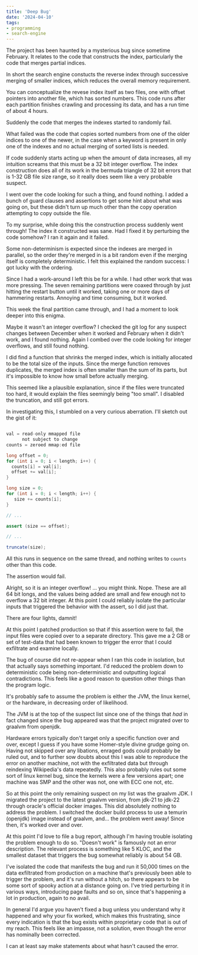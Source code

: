 ```yaml
---
title: 'Deep Bug'
date: '2024-04-10'
tags:
- programming
- search-engine
---
```


The project has been haunted by a mysterious bug since sometime February.  It relates to the code that constructs the index, particularly the code that merges partial indices.  

In short the search engine constucts the reverse index through successive merging of smaller indices, which reduces the overall memory requirement.

You can conceptualize the revese index itself as two files, one with offset pointers into another file, which has sorted numbers.  This code runs after each partition finishes crawling and processing its data, and has a run time of about 4 hours. 

Suddenly the code that merges the indexes started to randomly fail. 

What failed was the code that copies sorted numbers from one of the older indices to one of the newer, in the case when a keyword is present in only one of the indexes and no actual merging of sorted lists is needed. 

If code suddenly starts acting up when the amount of data increases, all my intuition screams that this must be a 32 bit integer overflow.  The index construction does all of its work in the bermuda triangle of 32 bit errors that is 1-32 GB file size range, so it really does seem like a very probable suspect. 

I went over the code looking for such a thing, and found nothing.  I added a bunch of guard clauses and assertions to get some hint about what was going on, but these didn't turn up much other than the copy operation attempting to copy outside the file.

To my surprise, while doing this the construction process suddenly went through! The index it constructed was sane.  Had I fixed it by perturbing the code somehow?  I ran it again and it failed.

Some non-determinism is expected since the indexes are merged in parallel, so the order they're merged in is a bit random even if the merging itself is completely deterministic.  I felt this explained the random success: I got lucky with the ordering. 

Since I had a work-around I left this be for a while.   I had other work that was more pressing.  The seven remaining partitions were coaxed through by just hitting the restart button until it worked, taking one or more days of hammering restarts.  Annoying and time consuming, but it worked.  

This week the final partition came through, and I had a moment to look deeper into this enigma.

Maybe it wasn't an integer overflow?  I checked the git log for any suspect changes between December when it worked and February when it didn't work, and I found nothing.  Again I combed over the code looking for integer overflows, and still found nothing.

I did find a function that shrinks the merged index, which is initially allocated to be the total size of the inputs.   Since the merge function removes duplicates, the merged index is often smaller than the sum of its parts, but it's impossible to know how small before actually merging.

This seemed like a plausible explanation, since if the files were truncated too hard, it would explain the files seemingly being "too small".  I disabled the truncation, and still got errors.  

In investigating this, I stumbled on a very curious aberration.  I'll sketch out the gist of it:

```java

val = read-only mmapped file 
      not subject to change
counts = zeroed mmap:ed file 

long offset = 0;
for (int i = 0; i < length; i++) {
  counts[i] = val[i];
  offset += val[i];
}

long size = 0;
for (int i = 0; i < length; i++) {
   size += counts[i];
}

// ...

assert (size == offset);

// ...

truncate(size);
```

All this runs in sequence on the same thread, and nothing writes to `counts` other than this code.

The assertion would fail. 

Alright, so it is an integer overflow! ... you might think.  Nope.  These are all 64 bit longs, and the values being added are small and few enough not to overflow a 32 bit integer.  At this point I could reliably isolate the particular inputs that triggered the behavior with the assert, so I did just that.  

There are four lights, damnit!

At this point I patched production so that if this assertion were to fail, the input files were copied over to a separate directory.  This gave me a 2 GB or set of test-data that had been known to trigger the error that I could exfiltrate and examine locally.  

The bug of course did not re-appear when I ran this code in isolation, but that actually says something important.  I'd reduced the problem down to deterministic code being non-deterministic and outputting logical contradictions.  This feels like a good reason to question other things than the program logic.  

It's probably safe to assume the problem is either the JVM, the linux kernel, or the hardware, in decreasing order of likelihood.  

The JVM is at the top of the suspect list since one of the things that *had* in fact changed since the bug appeared was that the project migrated over to graalvm from openjdk. 

Hardware errors typically don't target only a specific function over and over, except I guess if you have some Homer-style divine grudge going on.  Having not skipped over any libations, enraged gods could probably be ruled out, and to further sow doubts about this I was able to reproduce the error on another machine, not with the exfiltrated data but through reindexing Wikipedia's data repeatedly.  This also probably rules out some sort of linux kernel bug, since the kernels were a few versions apart; one machine was SMP and the other was not, one with ECC one not, etc. 

So at this point the only remaining suspect on my list was the graalvm JDK. I migrated the project to the latest graalvm version, from jdk-21 to jdk-22 through oracle's official docker images.  This did absolutely nothing to address the problem.  I switched the docker build process to use a temurin (openjdk) image instead of graalvm, and... the problem went away!  Since then, it's worked over and over. 

At this point I'd love to file a bug report, although I'm having trouble isolating the problem enough to do so.  "Doesn't work" is famously not an error description.  The relevant process is something like 5 KLOC, and the smallest dataset that triggers the bug somewhat reliably is about 54 GB. 

I've isolated the code that manifests the bug and run it 50,000 times on the data exfiltrated from production on a machine that's previously been able to trigger the problem, and it's run without a hitch, so there appears to be some sort of spooky action at a distance going on. I've tried perturbing it in various ways, introducing page faults and so on, since that's happening a lot in production, again to no avail.

In general I'd argue you haven't fixed a bug unless you understand why it happened and why your fix worked, which makes this frustrating, since every indication is that the bug exists within proprietary code that is out of my reach.  This feels like an impasse, not a solution, even though the error has nominally been corrected.  

I can at least say make statements about what hasn't caused the error.